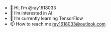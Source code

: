 - 👋 Hi, I’m @ray1618033
- 👀 I’m interested in AI
- 🌱 I’m currently learning TensorFlow
- 📫 How to reach me ray1618033@outlook.com

<!---
ray1618033/ray1618033 is a ✨ special ✨ repository because its `README.md` (this file) appears on your GitHub profile.
You can click the Preview link to take a look at your changes.
--->
